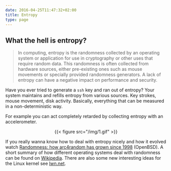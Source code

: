 ```yaml
---
date: 2016-04-25T11:47:32+02:00
title: Entropy
type: page
---
```


## What the hell is entropy?

> In computing, entropy is the randomness collected by an operating system
> or application for use in cryptography or other uses that require random
> data. This randomness is often collected from hardware sources, either
> pre-existing ones such as mouse movements or specially provided
> randomness generators. A lack of entropy can have a negative impact on
> performance and security.

Have you ever tried to generate a `ssh` key and ran out of entropy?
Your system maintains and refills entropy from various sources. Key
strokes, mouse movement, disk activity. Basically, everything that can be
measured in a non-deterministic way.

For example you can act completely retarded by collecting entropy with an
accelerometer.

<center>
{{< figure src="/img/1.gif" >}}
</center>

If you really wanna know how to deal with entropy nicely and how it evolved
watch [Randomness: how arc4random has grown since
1998](https://www.youtube.com/watch?v=gp_90-3R0pE) (OpenBSD).
A short summary of how different operating systems deal with randomness can be
found on [Wikipedia](https://en.wikipedia.org/wiki/Entropy_(computing)).
There are also some new interesting ideas for the Linux kernel see
[lwn.net](http://lwn.net/Articles/691941/).


